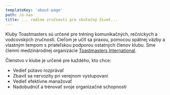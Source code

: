 ```yaml
---
templateKey: 'about-page'
path: /o-nas
title: ... reálne zručnosti pre skutočný život...
---
```

Kluby Toastmasters sú určené pre tréning komunikačných, rečníckych a vodcovských zručností. Cieľom je učiť sa praxou, pomocou spätnej väzby a vlastným tempom s priateľskou podporou ostatných členov klubu. Sme členmi medzinárodnej organizácie [Toastmasters International](http://www.toastmasters.org/).

Členstvo v klube je určené pre každého, kto chce:
- Vedieť pútavo rozprávať
- Zbaviť sa nervozity pri verejnom vystupovaní
- Vedieť efektívne manažovať
- Nadobudnúť a trénovať svoje organizačné schopnosti
